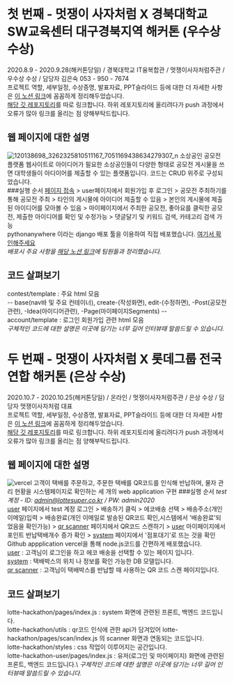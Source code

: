 # 첫 번째 - 멋쟁이 사자처럼 X 경북대학교 SW교육센터 대구경북지역 해커톤 (우수상 수상)
2020.8.9 - 2020.9.28(해커톤당일) / 경북대학교 IT융복합관 / 멋쟁이사자처럼주관 / 우수상 수상 / 담당자 김은숙 053 - 950 - 7674 \
프로젝트 역할, 세부일정, 수상증명, 발표자료, PPT슬라이드 등에 대한 더 자세한 사항은 [이 노션 링크](https://www.notion.so/kangtaeha/LIKELION-X-SW-840c327fcd944ccaa5132179a309bdfc)에 꼼꼼하게 정리해두었습니다. \
[해당 깃 레포지토리](https://github.com/kdh7575070/Taeha)를 따로 링크합니다. 하위 레포지토리에 올리려다가 push 과정에서 오류가 많아 링크를 올리는 점 양해부탁드립니다.

## 웹 페이지에 대한 설명
![120138698_3262325810511167_7051169438634279307_n](https://user-images.githubusercontent.com/67677983/99930892-09f00000-2d96-11eb-9fcb-234fced26507.jpg)
소상공인 공모전 플랫폼 웹사이트로 아이디어가 필요한 소상공인들이 다양한 형태로 공모전 게시물을 쓰면 대학생들이 아디이어를 제출할 수 있는 플랫폼입니다. 코드는 CRUD 위주로 구성되었습니다. \
###실행 순서
[페이지 접속](https://www.notion.so/jacky0831/pythonAnywhere-cb77c6813442449d9f5beb2104b78ffd) > user페이지에서 회원가입 후 로그인 > 공모전 주최하기를 통해 공모전 주최 > 타인의 게시물에 아이디어 제출할 수 있음 > 본인의 게시물에 제출된 아이디어를 모아볼 수 있음 > 마이페이지에서 주최한 공모전, 좋아요를 클릭한 공모전, 제출한 아이디어를 확인 및 수정가능 > 댓글달기 및 키워드 검색, 카테고리 검색 가능 \
pythonanywhere 이라는 django 배포 툴을 이용하여 직접 배포했습니다. [여기서 확인해주세요](http://kdh7575070.pythonanywhere.com) \
*배포시 주요 사항을 [해당 노션 링크](https://www.notion.so/jacky0831/pythonAnywhere-cb77c6813442449d9f5beb2104b78ffd)에 팀원들과 정리했습니다.*

## 코드 살펴보기
contest/template : 주요 html 모음\
-- base(nav바 및 주요 컨테이너), create-(작성화면), edit-(수정하면), -Post(공모전관련), -Idea(아이디어관련), -Page(마이페이지Segments) -- \
account/template : 로그인 회원가입 관련 html 모음\
*구체적인 코드에 대한 설명은 이곳에 담기는 너무 길어 인터뷰때 말씀드릴 수 있습니다.*

# 두 번째 - 멋쟁이 사자처럼 X 롯데그룹 전국연합 해커톤 (은상 수상)
2020.10.7 - 2020.10.25(해커톤당일) / 온라인 / 멋쟁이사자처럼주관 / 은상 수상 / 담당자 멋쟁이사자처럼 대표 \
프로젝트 역할, 세부일정, 수상증명, 발표자료, PPT슬라이드 등에 대한 더 자세한 사항은 [이 노션 링크](https://www.notion.so/kangtaeha/LIKELION-X-LOTTE-41f85103eac3490a9749564270b2e2ae)에 꼼꼼하게 정리해두었습니다. \
[해당 깃 레포지토리](https://github.com/seungdeok/webeatthelion)를 따로 링크합니다. 하위 레포지토리에 올리려다가 push 과정에서 오류가 많아 링크를 올리는 점 양해부탁드립니다.

## 웹 페이지에 대한 설명
![vercel](https://user-images.githubusercontent.com/67677983/99930925-22f8b100-2d96-11eb-93f2-d9b3595a0294.PNG)
고객이 택배를 주문하고, 주문한 택배를 QR코드를 인식해 반납하며, 물자 관리 현황을 시스템페이지로 확인하는 세 개의 web application 구현
###실행 순서
*test 계정 - ID: admin@lottesuper.co.kr / PW: admin2020* \
[user](https://webeatthelion-userweb.vercel.app/) 페이지에서 test 계정 로그인 > 배송하기 클릭 > 에코배송 선택 > 배송주소(개인 이메일)입력 > 배송완료(개인 이메일로 발송된 QR코드 확인,시스템에서 '배송완료'되었음을 확인가능) > [qr scanner](https://webeatthelion.seungdeok.vercel.app/scan) 페이지에서 QR코드 스캔하기 > [user](https://webeatthelion-userweb.vercel.app/mypage) 마이페이지에서 포인트 반납택배개수 증가 확인 > [system](https://webeatthelion.seungdeok.vercel.app/) 페이지에서 '점포대기'로 뜨는 것을 확인 \
Github appplication vercel을 통해 node.js코드를 간편하게 배포했습니다. \
[user](https://webeatthelion-userweb.vercel.app/) : 고객님이 로그인을 하고 에코 배송을 선택할 수 있는 페이지 입니다. \
[system](https://webeatthelion.seungdeok.vercel.app/) : 택배박스의 위치 나 정보를 확인 가능한 DB 모델입니다. \
[qr scanner](https://webeatthelion.seungdeok.vercel.app/scan) : 고객님이 택배박스를 반납할 때 사용하는 QR 코드 스캔 페이지입니다.

## 코드 살펴보기
lotte-hackathon/pages/index.js : system 화면에 관련된 프론트, 백엔드 코드입니다. \
lotte-hackathon/utils : qr코드 인식에 관한 api가 담겨있어 lotte-hackathon/pages/scan/index.js 의 scanner 화면과 연동되는 코드입니다.\
lotte-hackathon/styles : css 작업이 이루어지는 공간입니다.\
lotte-hackathon-user/pages/index.js : 유저(로그인 및 마이페이지) 화면에 관련된 프론트, 백엔드 코드입니다.\ 
*구체적인 코드에 대한 설명은 이곳에 담기는 너무 길어 인터뷰때 말씀드릴 수 있습니다.*
